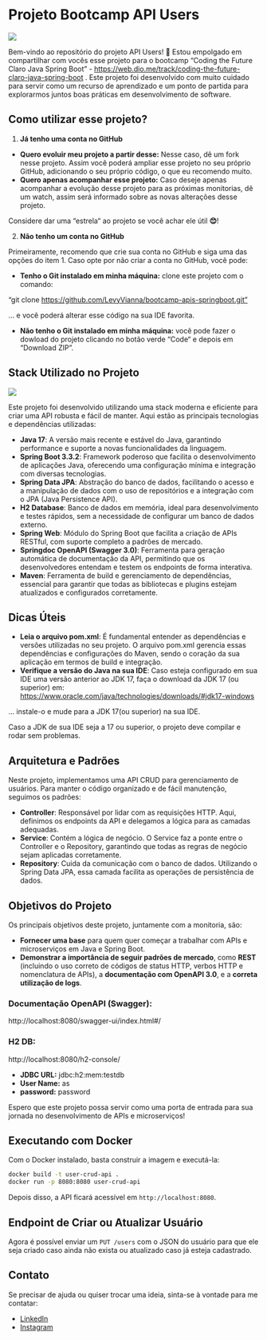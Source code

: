 # **Projeto Bootcamp API Users**
![ ](https://hermes.dio.me/tracks/c90e7979-b807-4941-895a-8d85564b142e.png)

Bem-vindo ao repositório do projeto API Users! 🎉 Estou empolgado em compartilhar com vocês esse projeto para o bootcamp “Coding the Future Claro Java Spring Boot” - https://web.dio.me/track/coding-the-future-claro-java-spring-boot . Este projeto foi desenvolvido com muito cuidado para servir como um recurso de aprendizado e um ponto de partida para explorarmos juntos boas práticas em desenvolvimento de software.

## **Como utilizar esse projeto?**

1. **Já tenho uma conta no GitHub**

- **Quero evoluir meu projeto a partir desse:** Nesse caso, dê um fork nesse projeto. Assim você poderá ampliar esse projeto no seu próprio GitHub, adicionando o seu próprio código, o que eu recomendo muito.
- **Quero apenas acompanhar esse projeto:** Caso deseje apenas acompanhar a evolução desse projeto para as próximas monitorias, dê um watch, assim será informado sobre as novas alterações desse projeto.

Considere dar uma “estrela“ ao projeto se você achar ele útil **😊**!

2. **Não tenho um conta no GitHub**

Primeiramente, recomendo que crie sua conta no GitHub e siga uma das opções do item 1. Caso opte por não criar a conta no GitHub, você pode:

- **Tenho o Git instalado em minha máquina:** clone este projeto com o comando:

“git clone <https://github.com/LevyVianna/bootcamp-apis-springboot.git”>

… e você poderá alterar esse código na sua IDE favorita.

- **Não tenho o Git instalado em minha máquina:** você pode fazer o dowload do projeto clicando no botão verde “Code“ e depois em “Download ZIP”.

## **Stack Utilizado no Projeto**

![ ](https://raw.githubusercontent.com/LevyVianna/bootcamp-apis-springboot/main/imgs/crud_USERS.png)

Este projeto foi desenvolvido utilizando uma stack moderna e eficiente para criar uma API robusta e fácil de manter. Aqui estão as principais tecnologias e dependências utilizadas:

- **Java 17**: A versão mais recente e estável do Java, garantindo performance e suporte a novas funcionalidades da linguagem.
- **Spring Boot 3.3.2**: Framework poderoso que facilita o desenvolvimento de aplicações Java, oferecendo uma configuração mínima e integração com diversas tecnologias.
- **Spring Data JPA**: Abstração do banco de dados, facilitando o acesso e a manipulação de dados com o uso de repositórios e a integração com o JPA (Java Persistence API).
- **H2 Database**: Banco de dados em memória, ideal para desenvolvimento e testes rápidos, sem a necessidade de configurar um banco de dados externo.
- **Spring Web**: Módulo do Spring Boot que facilita a criação de APIs RESTful, com suporte completo a padrões de mercado.
- **Springdoc OpenAPI (Swagger 3.0)**: Ferramenta para geração automática de documentação da API, permitindo que os desenvolvedores entendam e testem os endpoints de forma interativa.
- **Maven**: Ferramenta de build e gerenciamento de dependências, essencial para garantir que todas as bibliotecas e plugins estejam atualizados e configurados corretamente.

## **Dicas Úteis**

- **Leia o arquivo pom.xml**: É fundamental entender as dependências e versões utilizadas no seu projeto. O arquivo pom.xml gerencia essas dependências e configurações do Maven, sendo o coração da sua aplicação em termos de build e integração.
- **Verifique a versão do Java na sua IDE**: Caso esteja configurado em sua IDE uma versão anterior ao JDK 17, faça o download da JDK 17 (ou superior) em: <https://www.oracle.com/java/technologies/downloads/#jdk17-windows>

... instale-o e mude para a JDK 17(ou superior) na sua IDE.

Caso a JDK de sua IDE seja a 17 ou superior, o projeto deve compilar e rodar sem problemas.

## **Arquitetura e Padrões**

Neste projeto, implementamos uma API CRUD para gerenciamento de usuários. Para manter o código organizado e de fácil manutenção, seguimos os padrões:

- **Controller**: Responsável por lidar com as requisições HTTP. Aqui, definimos os endpoints da API e delegamos a lógica para as camadas adequadas.
- **Service**: Contém a lógica de negócio. O Service faz a ponte entre o Controller e o Repository, garantindo que todas as regras de negócio sejam aplicadas corretamente.
- **Repository**: Cuida da comunicação com o banco de dados. Utilizando o Spring Data JPA, essa camada facilita as operações de persistência de dados.

## **Objetivos do Projeto**

Os principais objetivos deste projeto, juntamente com a monitoria, são:

- **Fornecer uma base** para quem quer começar a trabalhar com APIs e microserviços em Java e Spring Boot.
- **Demonstrar a importância de seguir padrões de mercado**, como **REST** (incluindo o uso correto de códigos de status HTTP, verbos HTTP e nomenclatura de APIs), a **documentação com OpenAPI 3.0**, e a **correta utilização de logs**.

### **Documentação OpenAPI (Swagger):**
http://localhost:8080/swagger-ui/index.html#/

### **H2 DB:**
http://localhost:8080/h2-console/
- **JDBC URL:** jdbc:h2:mem:testdb
- **User Name:** as
- **password:** password

Espero que este projeto possa servir como uma porta de entrada para sua jornada no desenvolvimento de APIs e microserviços!

## **Executando com Docker**

Com o Docker instalado, basta construir a imagem e executá-la:

```bash
docker build -t user-crud-api .
docker run -p 8080:8080 user-crud-api
```

Depois disso, a API ficará acessível em `http://localhost:8080`.

## **Endpoint de Criar ou Atualizar Usuário**

Agora é possível enviar um `PUT /users` com o JSON do usuário para que ele seja criado
caso ainda não exista ou atualizado caso já esteja cadastrado.

## **Contato**

Se precisar de ajuda ou quiser trocar uma ideia, sinta-se à vontade para me contatar:

- [LinkedIn](https://www.linkedin.com/in/aws-cost-optimization-specialist/)
- [Instagram](https://www.instagram.com/levy.vianna/)